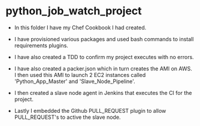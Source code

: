 # python_job_watch_project

- In this folder I have my Chef Cookbook I had created.

- I have provisioned various packages and used bash commands to install requirements plugins.

- I have also created a TDD to confirm my project executes with no errors.

- I have also created a packer.json which in turn creates the AMI on AWS. I then used this AMI to launch 2 EC2 instances called 'Python_App_Master' and 'Slave_Node_Pipeline'.

- I then created a slave node agent in Jenkins that executes the CI for the project.

- Lastly I embedded the Github PULL_REQUEST plugin to allow PULL_REQUEST's to active the slave node.
